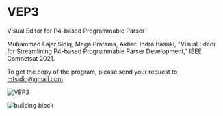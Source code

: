 # VEP3
Visual Editor for P4-based Programmable Parser

Muhammad Fajar Sidiq, Mega Pratama, Akbari Indra Basuki, "Visual Editor for Streamlining P4-based Programmable Parser Development," IEEE Comnetsat 2021.

To get the copy of the program, please send your request to mfsidiq@gmail.com

![VEP3](https://github.com/acbari/VEP3/blob/master/VEP3/images/vep3.png?raw=true)

![building block](https://github.com/acbari/VEP3/blob/master/VEP3/images/bb.png?raw=true)

